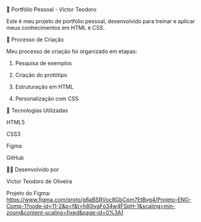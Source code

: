 📁 Portfólio Pessoal - Victor Teodoro

Este é meu projeto de portfólio pessoal, desenvolvido para treinar e aplicar meus conhecimentos em HTML e CSS.

📌 Processo de Criação

Meu processo de criação foi organizado em etapas:

1. Pesquisa de exemplos


2. Criação do protótipo


3. Estruturação em HTML


4. Personalização com CSS


🧰 Tecnologias Utilizadas

HTML5

CSS3

Figma

GitHub 

🙋‍♂️ Desenvolvido por

Victor Teodoro de Oliveira


Projeto do Figma:
https://www.figma.com/proto/g6aBSRVoc8GbCpm7EtBvg4/Projeto-ENG-Comp-1?node-id=11-2&p=f&t=h80ivaFo34w4FSpH-1&scaling=min-zoom&content-scaling=fixed&page-id=0%3A1
